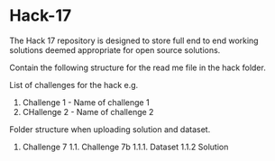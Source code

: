 # Hack-17
The Hack 17 repository is designed to store full end to end working solutions deemed appropriate for open source solutions. 

Contain the following structure for the read me file in the hack folder.

List of challenges for the hack e.g. 

1. Challenge 1 - Name of challenge 1 
2. CHallenge 2 - Name of challenge 2


Folder structure when uploading solution and dataset.

1. Challenge 7
 1.1. Challenge 7b
  1.1.1. Dataset
  1.1.2 Solution
